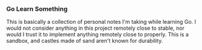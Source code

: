 ### Go Learn Something
This is basically a collection of personal notes I'm taking while learning Go.  I would not consider
anything in this project remotely close to stable, nor would I trust it to implement anything
remotely close to properly. This is a sandbox, and castles made of sand aren't known for durability.
